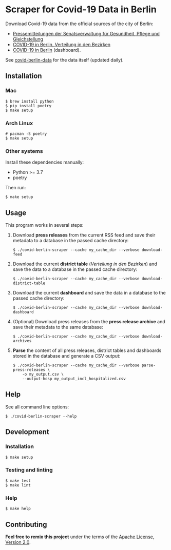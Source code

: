 # Scraper for Covid-19 Data in Berlin

Download Covid-19 data from the official sources of the city of Berlin:

- [Pressemitteilungen der Senatsverwaltung für Gesundheit, Pflege und
  Gleichstellung](https://www.berlin.de/sen/gpg/service/presse/2020/)
- [COVID-19 in Berlin, Verteilung in den
  Bezirken](https://www.berlin.de/lageso/gesundheit/infektionsepidemiologie-infektionsschutz/corona/tabelle-bezirke/)
- [COVID-19 in
  Berlin](https://www.berlin.de/corona/lagebericht/desktop/corona.html)
  (dashboard).

See [covid-berlin-data](https://www.github.com/jakubvalenta/covid-berlin-data)
for the data itself (updated daily).

## Installation

### Mac

``` shell
$ brew install python
$ pip install poetry
$ make setup
```

### Arch Linux

``` shell
# pacman -S poetry
$ make setup
```

### Other systems

Install these dependencies manually:

- Python >= 3.7
- poetry

Then run:

``` shell
$ make setup
```

## Usage

This program works in several steps:

1. Download **press releases** from the current RSS feed and save their metadata
   to a database in the passed cache directory:

    ``` shell
    $ ./covid-berlin-scraper --cache my_cache_dir --verbose download-feed
    ```

2. Download the current **district table** (_Verteilung in den Bezirken_) and
   save the data to a database in the passed cache directory:

    ``` shell
    $ ./covid-berlin-scraper --cache my_cache_dir --verbose download-district-table
    ```

3. Download the current **dashboard** and save the data in a database to the
   passed cache directory:

    ``` shell
    $ ./covid-berlin-scraper --cache my_cache_dir --verbose download-dashboard
    ```

4. (Optional) Download press releases from the **press release archive** and
   save their metadata to the same database:

    ``` shell
    $ ./covid-berlin-scraper --cache my_cache_dir --verbose download-archives
    ```

3. **Parse** the content of all press releases, district tables and dashboards
   stored in the database and generate a CSV output:

    ``` shell
    $ ./covid-berlin-scraper --cache my_cache_dir --verbose parse-press-releases \
        -o my_output.csv \
        --output-hosp my_output_incl_hospitalized.csv
    ```

## Help

See all command line options:

``` shell
$ ./covid-berlin-scraper --help
```

## Development

### Installation

``` shell
$ make setup
```

### Testing and linting

``` shell
$ make test
$ make lint
```

### Help

``` shell
$ make help
```

## Contributing

__Feel free to remix this project__ under the terms of the [Apache License,
Version 2.0](http://www.apache.org/licenses/LICENSE-2.0).
